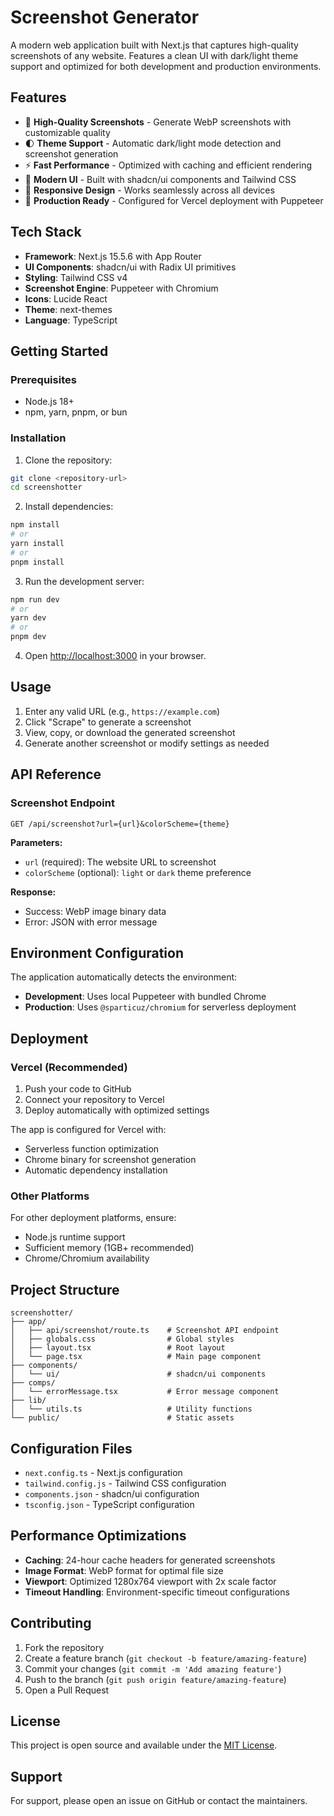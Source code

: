 # Screenshot Generator

A modern web application built with Next.js that captures high-quality screenshots of any website. Features a clean UI with dark/light theme support and optimized for both development and production environments.

## Features

- 📸 **High-Quality Screenshots** - Generate WebP screenshots with customizable quality
- 🌓 **Theme Support** - Automatic dark/light mode detection and screenshot generation
- ⚡ **Fast Performance** - Optimized with caching and efficient rendering
- 🎨 **Modern UI** - Built with shadcn/ui components and Tailwind CSS
- 📱 **Responsive Design** - Works seamlessly across all devices
- 🔧 **Production Ready** - Configured for Vercel deployment with Puppeteer

## Tech Stack

- **Framework**: Next.js 15.5.6 with App Router
- **UI Components**: shadcn/ui with Radix UI primitives
- **Styling**: Tailwind CSS v4
- **Screenshot Engine**: Puppeteer with Chromium
- **Icons**: Lucide React
- **Theme**: next-themes
- **Language**: TypeScript

## Getting Started

### Prerequisites

- Node.js 18+ 
- npm, yarn, pnpm, or bun

### Installation

1. Clone the repository:
```bash
git clone <repository-url>
cd screenshotter
```

2. Install dependencies:
```bash
npm install
# or
yarn install
# or
pnpm install
```

3. Run the development server:
```bash
npm run dev
# or
yarn dev
# or
pnpm dev
```

4. Open [http://localhost:3000](http://localhost:3000) in your browser.

## Usage

1. Enter any valid URL (e.g., `https://example.com`)
2. Click "Scrape" to generate a screenshot
3. View, copy, or download the generated screenshot
4. Generate another screenshot or modify settings as needed

## API Reference

### Screenshot Endpoint

```
GET /api/screenshot?url={url}&colorScheme={theme}
```

**Parameters:**
- `url` (required): The website URL to screenshot
- `colorScheme` (optional): `light` or `dark` theme preference

**Response:**
- Success: WebP image binary data
- Error: JSON with error message

## Environment Configuration

The application automatically detects the environment:

- **Development**: Uses local Puppeteer with bundled Chrome
- **Production**: Uses `@sparticuz/chromium` for serverless deployment

## Deployment

### Vercel (Recommended)

1. Push your code to GitHub
2. Connect your repository to Vercel
3. Deploy automatically with optimized settings

The app is configured for Vercel with:
- Serverless function optimization
- Chrome binary for screenshot generation
- Automatic dependency installation

### Other Platforms

For other deployment platforms, ensure:
- Node.js runtime support
- Sufficient memory (1GB+ recommended)
- Chrome/Chromium availability

## Project Structure

```
screenshotter/
├── app/
│   ├── api/screenshot/route.ts    # Screenshot API endpoint
│   ├── globals.css                # Global styles
│   ├── layout.tsx                 # Root layout
│   └── page.tsx                   # Main page component
├── components/
│   └── ui/                        # shadcn/ui components
├── comps/
│   └── errorMessage.tsx           # Error message component
├── lib/
│   └── utils.ts                   # Utility functions
└── public/                        # Static assets
```

## Configuration Files

- `next.config.ts` - Next.js configuration
- `tailwind.config.js` - Tailwind CSS configuration
- `components.json` - shadcn/ui configuration
- `tsconfig.json` - TypeScript configuration

## Performance Optimizations

- **Caching**: 24-hour cache headers for generated screenshots
- **Image Format**: WebP format for optimal file size
- **Viewport**: Optimized 1280x764 viewport with 2x scale factor
- **Timeout Handling**: Environment-specific timeout configurations

## Contributing

1. Fork the repository
2. Create a feature branch (`git checkout -b feature/amazing-feature`)
3. Commit your changes (`git commit -m 'Add amazing feature'`)
4. Push to the branch (`git push origin feature/amazing-feature`)
5. Open a Pull Request

## License

This project is open source and available under the [MIT License](LICENSE).

## Support

For support, please open an issue on GitHub or contact the maintainers.
